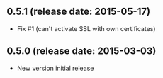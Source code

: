 ## 0.5.1 (release date: 2015-05-17)
  - Fix #1 (can't activate SSL with own certificates)

## 0.5.0 (release date: 2015-03-03)
  - New version initial release
